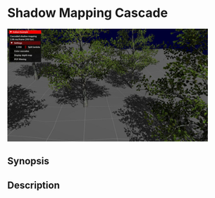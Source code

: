 # Shadow Mapping Cascade

<img src="../../screenshots/shadowmappingcascade.jpg" height="256px">

## Synopsis


## Description
